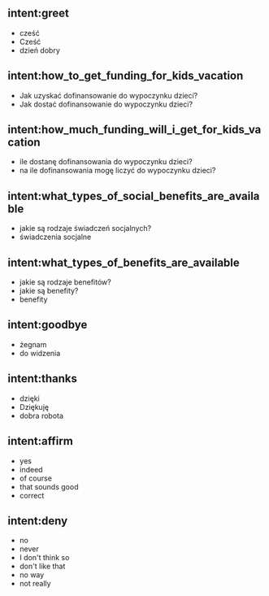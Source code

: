 ## intent:greet
- cześć
- Cześć
- dzień dobry

## intent:how_to_get_funding_for_kids_vacation
- Jak uzyskać dofinansowanie do wypoczynku dzieci?
- Jak dostać dofinansowanie do wypoczynku dzieci?

## intent:how_much_funding_will_i_get_for_kids_vacation
- ile dostanę dofinansowania do wypoczynku dzieci?
- na ile dofinansowania mogę liczyć do wypoczynku dzieci?

## intent:what_types_of_social_benefits_are_available
- jakie są rodzaje świadczeń socjalnych?
- świadczenia socjalne

## intent:what_types_of_benefits_are_available
- jakie są rodzaje benefitów?
- jakie są benefity?
- benefity

## intent:goodbye
- żegnam
- do widzenia

## intent:thanks
- dzięki
- Dziękuję
- dobra robota

## intent:affirm
- yes
- indeed
- of course
- that sounds good
- correct

## intent:deny
- no
- never
- I don't think so
- don't like that
- no way
- not really